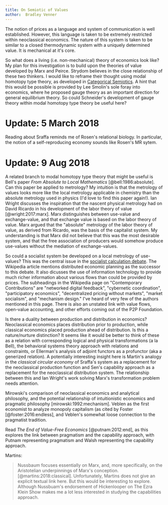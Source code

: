 ```yaml
---
title: On Semiotic of Values
author:  Bradley Venner
---
```


The notion of prices as a language and system of communication is well established.  However, this language is taken to be extremely restricted within neoclassical economics.  The nature of this system is taken to be similar to a closed thermodynamic system with a uniquely determined value.  It is mechanical at it's core.

So what does a living (i.e. non-mechanical) theory of economics look like?  My plan for this investigation is to build upon the theories of value developed by Marx and Peirce.  Strydom believes in the close relationship of these two thinkers.  I would like to reframe their thought using modal homotopy type theory, as developed in [Categorical Semiotics](https://github.com/bvenner/categorical-semiotics).  A hint that this would be possible is provided by Lee Smolin's sole foray into economics, where he proposed gauge theory as an important direction for general equilibrium theory.  So could Schneider's development of gauge theory within modal homotopy type theory be useful here?

# Update: 5 March 2018

Reading about Sraffa reminds me of Rosen's relational biology.  In particular, the notion of a self-reproducing economy sounds like Rosen's MR sytem.  

# Update: 9 Aug 2018

A related branch to modal homotopy type theory that might be useful is Bell's paper *From Absolute to Local Mathematics* [@bell:1986:absolute].  Can this paper be applied to metrology?  My intuition is that the metrology of values looks more like the local metrology applicable in chemistry than the absolute metrology used in physics (I'd love to find this paper again!).  Ian Wright discusses the inspiration that the nascent physical metrology had on David Ricardo in his development of the labor theory of value [@wright:2017:marx].    Marx distinguishes between use-value and exchange-value, and that exchange value is based on the labor theory of value.  Marx argued that the "absolute" metrology of the labor theory of value, as derived from Ricardo, was the basis of the capitalist system.  My understanding is that Marx did not believe that this was the most desirable system, and that the free association of producers would somehow produce use-values without the mediation of exchange-values.  

So could a socialist system be developed on a local metrology of use-values? This was the central issue in the [socialist calculation debate](https://en.wikipedia.org/wiki/Socialist_calculation_debate).  The Wikipedia article mentions distributed economic planning as the successor to this debate.  It also dicusses the use of information technology to provide much richer information about various flows than could be provided by prices.  The subheadings in the Wikipedia page on "Contemporary Contributions" are "networked digital feedback", "cybernetic coordination", "participatory economics", "decentralized pricing without markets", "market socialism", and "mechanism design."  I've heard of very few of the authors mentioned in this page.  There is also an unstated link with value flows, open-value accounting, and other efforts coming out of the P2P Foundation.   

Is there a duality between production and distribution in economics?  Neoclassical economics places distribution prior to production, while classical economics placed production ahead of distribution.  Is this a nature/nurture distinction?  It seems like it would be better to think of these as a relation with corresponding logical and physical transformations (a la Bell), the behavioral systems theory approach with relations and constraints, or Ellerman's analysis of adjoint functors as a profunctor (aka a generized relation).  A potentially interesting insight here is Martin's analogy in the *classical circular economy* of Sraffa's system as a replacement for the neoclassical production function and Sen's capability approach as a replacement for the neoclassical distribution system.  The relationship between this and Ian Wright's work solving Marx's transformation problem needs attention.  

Mirowski's comparison of neoclassical economics and analytical philosophy, and the potential relationship of intuitionistic economics and pragmatic philosophy [mirowski:1992:mechanism].  Veblen as the first economist to analyze monopoly capitalism (as cited by Foster [@foster:2016:endless], and Veblen's somewhat loose connection to the pragmatist tradition.  

Read *The End of Value-Free Economics* [@putnam:2012:end], as this explores the link between pragmatism and the capability approach, with Putnam representing pragmatism and Walsh representing the capability approach.

Martins:  
> Nussbaum focuses essentially on Marx, and, more specifically, on the Aristotelian underpinnings of Marx's conception. [@martins:2018:classical].
Unfortunately, Martins does not give an explicit textual link here.  But this would be interesting to explore.  Although Nussbuam's endorsement of Hickenlooper on The Ezra Klein Show makes me a lot less interested in studying the capabilities approach. 
